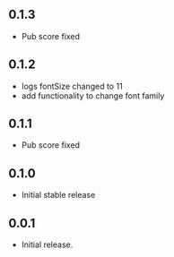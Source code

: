 ## 0.1.3
* Pub score fixed

## 0.1.2
* logs fontSize changed to 11
* add functionality to change font family

## 0.1.1
* Pub score fixed

## 0.1.0
* Initial stable release

## 0.0.1

* Initial release.
